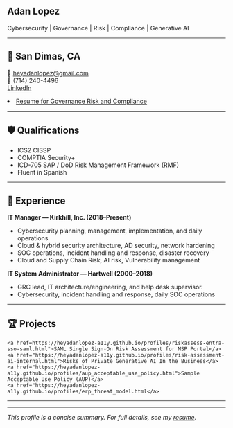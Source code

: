 ## Adan Lopez

Cybersecurity | Governance | Risk | Compliance | Generative AI

---

## 📍 San Dimas, CA
📧 heyadanlopez@gmail.com  
📱 (714) 240-4496  
[LinkedIn](https://www.linkedin.com/in/adan-lopez-76947911/)
<li><a href=https://heyadanlopez-a11y.github.io/profiles/Resume-Adan Lopez-GRC (1).pdf">Resume for Governance Risk and Compliance</a></li>


---

## 🛡️ Qualifications
- ICS2 CISSP
- COMPTIA Security+
- ICD-705 SAP / DoD Risk Management Framework (RMF)
- Fluent in Spanish

---

## 💼 Experience

**IT Manager — Kirkhill, Inc. (2018–Present)**
- Cybersecurity planning, management, implementation, and daily operations
- Cloud & hybrid security architecture, AD security, network hardening
- SOC operations, incident handling and response, disaster recovery
- Cloud and Supply Chain Risk, AI risk, Vulnerability management

**IT System Administrator — Hartwell (2000–2018)**
- GRC lead, IT architecture/engineering, and help desk supervisor.
- Cybersecurity, incident handling and response, daily SOC operations

---

## 🏆 Projects

    <a href=https://heyadanlopez-a11y.github.io/profiles/riskassess-entra-sso-saml.html">SAML Single Sign-On Risk Assessment for MSP Portal</a>
    <a href="https://heyadanlopez-a11y.github.io/profiles/risk-assessment-ai-internal.html">Risks of Private Generative AI In the Business</a>
    <a href="https://heyadanlopez-a11y.github.io/profiles/aup_acceptable_use_policy.html">Sample Acceptable Use Policy (AUP)</a>
    <a href="https://heyadanlopez-a11y.github.io/profiles/erp_threat_model.html</a>

---



---

_This profile is a concise summary. For full details, see my [resume](#)._ <!-- Replace # with actual resume link when available -->
